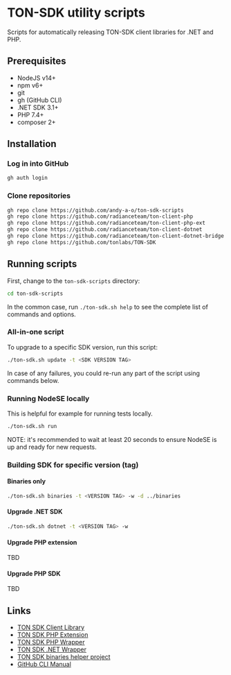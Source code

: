 # TON-SDK utility scripts

Scripts for automatically releasing TON-SDK client libraries for .NET and PHP.

## Prerequisites

* NodeJS v14+
* npm v6+
* git
* gh (GitHub CLI)
* .NET SDK 3.1+
* PHP 7.4+
* composer 2+

## Installation

### Log in into GitHub

```bash
gh auth login
```

### Clone repositories

```bash
gh repo clone https://github.com/andy-a-o/ton-sdk-scripts
gh repo clone https://github.com/radianceteam/ton-client-php
gh repo clone https://github.com/radianceteam/ton-client-php-ext
gh repo clone https://github.com/radianceteam/ton-client-dotnet
gh repo clone https://github.com/radianceteam/ton-client-dotnet-bridge
gh repo clone https://github.com/tonlabs/TON-SDK
```

## Running scripts

First, change to the `ton-sdk-scripts` directory:

```bash
cd ton-sdk-scripts
```

In the common case, run `./ton-sdk.sh help` to see the complete list of commands and options.

### All-in-one script

To upgrade to a specific SDK version, run this script:

```bash
./ton-sdk.sh update -t <SDK VERSION TAG> 
```

In case of any failures, you could re-run any part of the script using commands below.

### Running NodeSE locally

This is helpful for example for running tests locally.

```bash
./ton-sdk.sh run
```

NOTE: it's recommended to wait at least 20 seconds to ensure NodeSE is up and ready for new requests.

### Building SDK for specific version (tag)

#### Binaries only

```bash
./ton-sdk.sh binaries -t <VERSION TAG> -w -d ../binaries
```

#### Upgrade .NET SDK

```bash
./ton-sdk.sh dotnet -t <VERSION TAG> -w
```

#### Upgrade PHP extension

TBD

#### Upgrade PHP SDK

TBD

## Links

- [TON SDK Client Library](https://github.com/tonlabs/TON-SDK)
- [TON SDK PHP Extension](https://github.com/radianceteam/ton-client-php-ext)
- [TON SDK PHP Wrapper](https://github.com/radianceteam/ton-client-php)
- [TON SDK .NET Wrapper](https://github.com/radianceteam/ton-client-dotnet)
- [TON SDK binaries helper project](https://github.com/radianceteam/ton-client-dotnet-bridge)
- [GitHub CLI Manual](https://cli.github.com/manual/)
